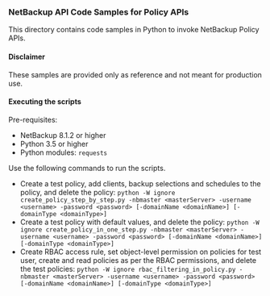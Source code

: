### NetBackup API Code Samples for Policy APIs

This directory contains code samples in Python to invoke NetBackup Policy APIs.

#### Disclaimer

These samples are provided only as reference and not meant for production use.

#### Executing the scripts

Pre-requisites:
- NetBackup 8.1.2 or higher
- Python 3.5 or higher
- Python modules: `requests`


Use the following commands to run the scripts.
- Create a test policy, add clients, backup selections and schedules to the policy, and delete the policy: `python -W ignore create_policy_step_by_step.py -nbmaster <masterServer> -username <username> -password <password> [-domainName <domainName>] [-domainType <domainType>]`
- Create a test policy with default values, and delete the policy: `python -W ignore create_policy_in_one_step.py -nbmaster <masterServer> -username <username> -password <password> [-domainName <domainName>] [-domainType <domainType>]`
- Create RBAC access rule, set object-level permission on policies for test user, create and read policies as per the RBAC permissions, and delete the test policies: `python -W ignore rbac_filtering_in_policy.py -nbmaster <masterServer> -username <username> -password <password> [-domainName <domainName>] [-domainType <domainType>]`
